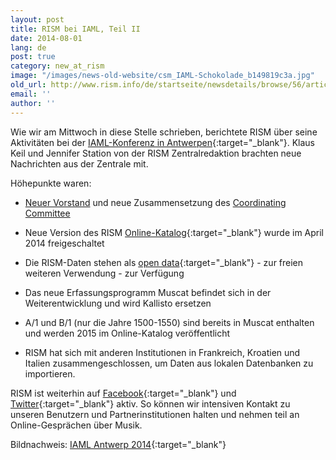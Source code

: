 ```yaml
---
layout: post
title: RISM bei IAML, Teil II
date: 2014-08-01
lang: de
post: true
category: new_at_rism
image: "/images/news-old-website/csm_IAML-Schokolade_b149819c3a.jpg"
old_url: http://www.rism.info/de/startseite/newsdetails/browse/56/article/64/rism-at-iaml-part-ii.html
email: ''
author: ''
---
```


Wie wir am Mittwoch in diese Stelle schrieben, berichtete RISM über seine Aktivitäten bei der [IAML-Konferenz in Antwerpen](http://www.libraryconservatoryantwerp.be/iaml2014/index.php){:target="_blank"}. Klaus Keil und Jennifer Station von der RISM Zentralredaktion brachten neue Nachrichten aus der Zentrale mit.

Höhepunkte waren:

- [Neuer Vorstand](/organization/the-association.html#c275) und neue Zusammensetzung des [Coordinating Committee](/organization/international-partners.html#c117)

- Neue Version des RISM [Online-Katalog](http://opac.rism.info/){:target="_blank"} wurde im April 2014 freigeschaltet

- Die RISM-Daten stehen als [open data](https://opac.rism.info/index.php?id=8&L=0&id=8){:target="_blank"} - zur freien weiteren Verwendung - zur Verfügung

- Das neue Erfassungsprogramm Muscat befindet sich in der Weiterentwicklung und wird Kallisto ersetzen

- A/1 und B/1 (nur die Jahre 1500-1550) sind bereits in Muscat enthalten und werden 2015 im Online-Katalog veröffentlicht

- RISM hat sich mit anderen Institutionen in Frankreich, Kroatien und Italien zusammengeschlossen, um Daten aus lokalen Datenbanken zu importieren.


RISM ist weiterhin auf [Facebook](https://www.facebook.com/RISM.info){:target="_blank"} und [Twitter](https://twitter.com/RISM_music){:target="_blank"} aktiv. So können wir intensiven Kontakt zu unseren Benutzern und Partnerinstitutionen halten und nehmen teil an Online-Gesprächen über Musik.

Bildnachweis: [IAML Antwerp 2014](https://www.facebook.com/pages/IAML-Antwerp-2014/485096671599849){:target="_blank"}
